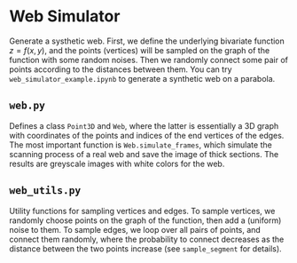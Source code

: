 # Web Simulator


Generate a systhetic web. First, we define the underlying bivariate function $z = f(x, y)$, and the points (vertices) will be sampled on the graph of the function with some random noises.
Then we randomly connect some pair of points according to the distances between them.
You can try `web_simulator_example.ipynb` to generate a synthetic web on a parabola.

## `web.py`

Defines a class `Point3D` and `Web`, where the latter is essentially a 3D graph with coordinates of the points and indices of the end vertices of the edges.
The most important function is `Web.simulate_frames`, which simulate the scanning process of a real web and save the image of thick sections.
The results are greyscale images with white colors for the web.

## `web_utils.py`

Utility functions for sampling vertices and edges. To sample vertices, we randomly choose points on the graph of the function, then add a (uniform) noise to them.
To sample edges, we loop over all pairs of points, and connect them randomly, where the probability to connect decreases as the distance between the two points increase (see `sample_segment` for details).
